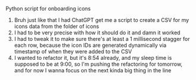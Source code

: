 Python script for onboarding icons
1. Bruh just like that I had ChatGPT get me a script to create a CSV for my icons data from the folder of icons
2. I had to be very precise with how it should do it and damn it worked
3. I had to tweak it to make sure there's at least a 1 millisecond stagger for each row, because the icon IDs are generated dynamically via timestamp of when they were added to the CSV
4. I wanted to refactor it, but it's 8:54 already, and my sleep time is supposed to be at 9:00, so I'm pushing the refactoring for tomorrow, and for now I wanna focus on the next kinda big thing in the line